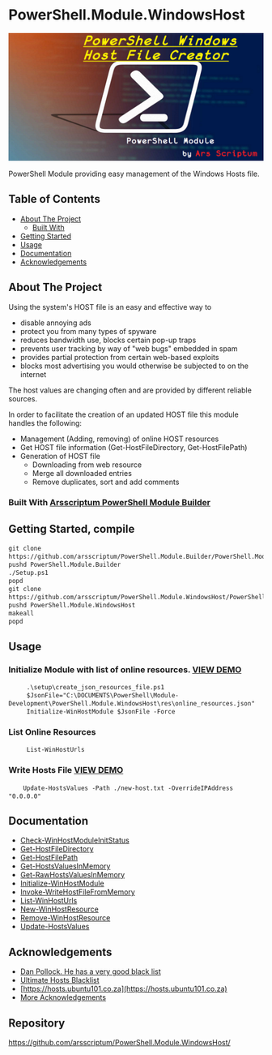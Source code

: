 # PowerShell.Module.WindowsHost

<p align="center">
  <img src="https://github.com/arsscriptum/PowerShell.Module.WindowsHost/raw/master/doc/ModTitle-WINHOST.png" width="550" alt="PowerShell Module">
</p>


PowerShell Module providing easy management of the Windows Hosts file.


<!-- TABLE OF CONTENTS -->
## Table of Contents <!-- omit in toc -->


* [About The Project](#about-the-project)
  * [Built With](#built-with)
* [Getting Started](#getting-started)
* [Usage](#usage)
* [Documentation](#doc)
* [Acknowledgements](#acknowledgements)


<!-- ABOUT THE PROJECT -->
## About The Project


Using the system's HOST file is an easy and effective way to 
- disable annoying ads
- protect you from many types of spyware
- reduces bandwidth use, blocks certain pop-up traps
- prevents user tracking by way of "web bugs" embedded in spam
- provides partial protection from certain web-based exploits
- blocks most advertising you would otherwise be subjected to on the internet

The host values are changing often and are provided by different reliable sources.

In order to facilitate the creation of an updated HOST file this module handles the following:
- Management (Adding, removing) of online HOST resources 
- Get HOST file information (Get-HostFileDirectory, Get-HostFilePath)
- Generation of HOST file
  - Downloading from web resource
  - Merge all downloaded entries
  - Remove duplicates, sort and add comments




### Built With [Arsscriptum PowerShell Module Builder](https://github.com/arsscriptum/PowerShell.Module.Builder)

<!-- GETTING STARTED -->
## Getting Started, compile

```pwsh
git clone https://github.com/arsscriptum/PowerShell.Module.Builder/PowerShell.Module.Builder.git
pushd PowerShell.Module.Builder
./Setup.ps1
popd
git clone https://github.com/arsscriptum/PowerShell.Module.WindowsHost/PowerShell.Module.WindowsHost.git
pushd PowerShell.Module.WindowsHost
makeall
popd
```

<!-- USAGE EXAMPLES -->
## Usage

### Initialize Module with list of online resources. [VIEW DEMO](https://github.com/arsscriptum/PowerShell.Module.WindowsHost/blob/master/doc/Init.gif)
```
     .\setup\create_json_resources_file.ps1
     $JsonFile="C:\DOCUMENTS\PowerShell\Module-Development\PowerShell.Module.WindowsHost\res\online_resources.json"
     Initialize-WinHostModule $JsonFile -Force    
```
### List Online Resources
```
     List-WinHostUrls
```

### Write Hosts File [VIEW DEMO](https://github.com/arsscriptum/PowerShell.Module.WindowsHost/blob/master/doc/gen1.gif)
```
    Update-HostsValues -Path ./new-host.txt -OverrideIPAddress "0.0.0.0"
```

<!-- doc -->
## Documentation

- [Check-WinHostModuleInitStatus](https://github.com/arsscriptum/PowerShell.Module.WindowsHost/blob/master/doc/Check-WinHostModuleInitStatus.md)
- [Get-HostFileDirectory](https://github.com/arsscriptum/PowerShell.Module.WindowsHost/blob/master/doc/Get-HostFileDirectory.md)
- [Get-HostFilePath](https://github.com/arsscriptum/PowerShell.Module.WindowsHost/blob/master/doc/Get-HostFilePath.md)
- [Get-HostsValuesInMemory](https://github.com/arsscriptum/PowerShell.Module.WindowsHost/blob/master/doc/Get-HostsValuesInMemory.md)
- [Get-RawHostsValuesInMemory](https://github.com/arsscriptum/PowerShell.Module.WindowsHost/blob/master/doc/Get-RawHostsValuesInMemory.md)
- [Initialize-WinHostModule](https://github.com/arsscriptum/PowerShell.Module.WindowsHost/blob/master/doc/Initialize-WinHostModule.md)
- [Invoke-WriteHostFileFromMemory](https://github.com/arsscriptum/PowerShell.Module.WindowsHost/blob/master/doc/Invoke-WriteHostFileFromMemory.md)
- [List-WinHostUrls](https://github.com/arsscriptum/PowerShell.Module.WindowsHost/blob/master/doc/List-WinHostUrls.md)
- [New-WinHostResource](https://github.com/arsscriptum/PowerShell.Module.WindowsHost/blob/master/doc/New-WinHostResource.md)
- [Remove-WinHostResource](https://github.com/arsscriptum/PowerShell.Module.WindowsHost/blob/master/doc/Remove-WinHostResource.md)
- [Update-HostsValues](https://github.com/arsscriptum/PowerShell.Module.WindowsHost/blob/master/doc/Update-HostsValues.md)


<!-- ACKNOWLEDGEMENTS -->

## Acknowledgements

* [Dan Pollock. He has a very good black list](http://someonewhocares.org/hosts/)
* [Ultimate Hosts Blacklist](https://github.com/Ultimate-Hosts-Blacklist)
* [https://hosts.ubuntu101.co.za](https://hosts.ubuntu101.co.za)
* [More Acknowledgements](https://github.com/arsscriptum/PowerShell.Module.WindowsHost/doc/acknowledgements.md)



Repository
----------
https://github.com/arsscriptum/PowerShell.Module.WindowsHost/

